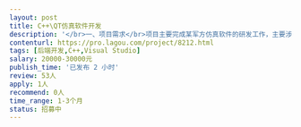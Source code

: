 ```yaml
---                
layout: post       
title: C++\QT仿真软件开发           
description: '</br>一、项目需求</br>项目主要完成某军方仿真软件的研发工作，主要涉及C++的后台通信、逻辑的研发工作</br>二、人才需求</br>需要熟练掌握QT、C++、VS2010，熟悉通信、数据库等后台内容开发</br>三、合作模式</br>由于项目涉密，需要驻场开发，地点在连云港，有公司其他同事一起在项目组中进行开发工作</br>四、周期</br>周期约2个月左右</br>'     
contenturl: https://pro.lagou.com/project/8212.html      
tags: [后端开发,C++,Visual Studio]            
salary: 20000-30000元          
publish_time: '已发布 2 小时'         
review: 53人                   
apply: 1人                   
recommend: 0人                   
time_range: 1-3个月              
status: 招募中                  
---                 
```

